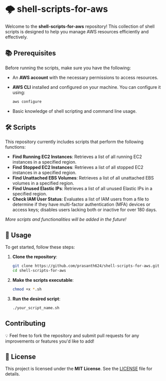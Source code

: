 # 🌩️ shell-scripts-for-aws

Welcome to the **shell-scripts-for-aws** repository! This collection of shell scripts is designed to help you manage AWS resources efficiently and effectively.

## 📚 Prerequisites

Before running the scripts, make sure you have the following:

- An **AWS account** with the necessary permissions to access resources.
- **AWS CLI** installed and configured on your machine. You can configure it using:

  ```bash
  aws configure
  ```

- Basic knowledge of shell scripting and command line usage.

## 🛠️ Scripts

This repository currently includes scripts that perform the following functions:

- **Find Running EC2 Instances**: Retrieves a list of all running EC2 instances in a specified region.
- **Find Stopped EC2 Instances**: Retrieves a list of all stopped EC2 instances in a specified region.
- **Find Unattached EBS Volumes**: Retrieves a list of all unattached EBS volumes in a specified region.
- **Find Unused Elastic IPs**: Retrieves a list of all unused Elastic IPs in a specified region.
- **Check IAM User Status**: Evaluates a list of IAM users from a file to determine if they have multi-factor authentication (MFA) devices or access keys; disables users lacking both or inactive for over 180 days.

*More scripts and functionalities will be added in the future!*

## 🚀 Usage

To get started, follow these steps:

1. **Clone the repository**:

   ```bash
   git clone https://github.com/prasanth624/shell-scripts-for-aws.git
   cd shell-scripts-for-aws
   ```

2. **Make the scripts executable**:

   ```bash
   chmod +x *.sh
   ```

3. **Run the desired script**:

   ```bash
   ./your_script_name.sh
   ```
   
## Contributing
💡 Feel free to fork the repository and submit pull requests for any improvements or features you'd like to add!   

## 📜 License

This project is licensed under the **MIT License**. See the [LICENSE](LICENSE) file for details.
